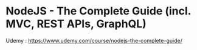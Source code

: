 # NodeJS - The Complete Guide (incl. MVC, REST APIs, GraphQL)

Udemy : https://www.udemy.com/course/nodejs-the-complete-guide/

